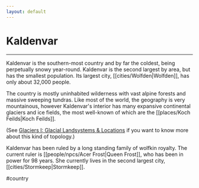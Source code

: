 ```yaml
---
layout: default
---
```


# Kaldenvar
---

Kaldenvar is the southern-most country and by far the coldest, being perpetually snowy year-round. Kaldenvar is the second largest by area, but has the smallest population. Its largest city, [[cities/Wolfden|Wolfden]], has only about 32,000 people.

The country is mostly uninhabited wilderness with vast alpine forests and massive sweeping tundras. Like most of the world, the geography is very mountainous, however Kaldenvar's interior has many expansive continental glaciers and ice fields, the most well-known of which are the [[places/Koch Feilds|Koch Feilds]].

(See [Glaciers I: Glacial Landsystems & Locations](https://www.youtube.com/watch?v=vPPyDhQ5WHQ) if you want to know more about this kind of topology.)

Kaldenvar has been ruled by a long standing family of wolfkin royalty. The current ruler is [[people/npcs/Acer Frost|Queen Frost]], who has been in power for 98 years. She currently lives in the second largest city, [[cities/Stormkeep|Stormkeep]].

#country 